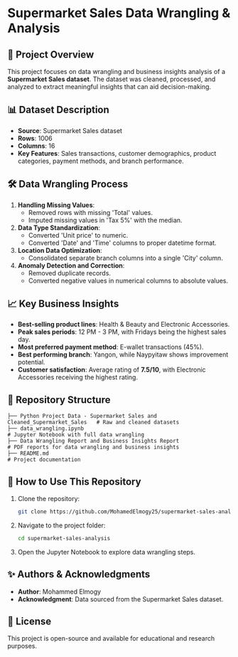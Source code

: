# Supermarket Sales Data Wrangling & Analysis

## 📌 Project Overview
This project focuses on data wrangling and business insights analysis of a **Supermarket Sales dataset**. The dataset was cleaned, processed, and analyzed to extract meaningful insights that can aid decision-making.

## 📊 Dataset Description
- **Source**: Supermarket Sales dataset
- **Rows**: 1006
- **Columns**: 16
- **Key Features**: Sales transactions, customer demographics, product categories, payment methods, and branch performance.

## 🛠 Data Wrangling Process
1. **Handling Missing Values**:
   - Removed rows with missing 'Total' values.
   - Imputed missing values in 'Tax 5%' with the median.
2. **Data Type Standardization**:
   - Converted 'Unit price' to numeric.
   - Converted 'Date' and 'Time' columns to proper datetime format.
3. **Location Data Optimization**:
   - Consolidated separate branch columns into a single 'City' column.
4. **Anomaly Detection and Correction**:
   - Removed duplicate records.
   - Converted negative values in numerical columns to absolute values.

## 📈 Key Business Insights
- **Best-selling product lines**: Health & Beauty and Electronic Accessories.
- **Peak sales periods**: 12 PM - 3 PM, with Fridays being the highest sales day.
- **Most preferred payment method**: E-wallet transactions (45%).
- **Best performing branch**: Yangon, while Naypyitaw shows improvement potential.
- **Customer satisfaction**: Average rating of **7.5/10**, with Electronic Accessories receiving the highest rating.

## 📁 Repository Structure
```
├── Python Project Data - Supermarket Sales and Cleaned_Supermarket_Sales   # Raw and cleaned datasets
├── data_wrangling.ipynb                                                    # Jupyter Notebook with full data wrangling
├── Data Wrangling Report and Business Insights Report                      # PDF reports for data wrangling and business insights
├── README.md	                                                             # Project documentation
```

## 🚀 How to Use This Repository
1. Clone the repository:
   ```bash
   git clone https://github.com/MohamedElmogy25/supermarket-sales-analysis.git
   ```
2. Navigate to the project folder:
   ```bash
   cd supermarket-sales-analysis
   ```
3. Open the Jupyter Notebook to explore data wrangling steps.

## ✨ Authors & Acknowledgments
- **Author**: Mohammed Elmogy
- **Acknowledgment**: Data sourced from the Supermarket Sales dataset.

## 📜 License
This project is open-source and available for educational and research purposes.

